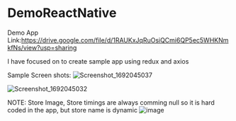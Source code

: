 # DemoReactNative
 Demo App Link:https://drive.google.com/file/d/1RAUKxJqRuOsiQCmi6QP5ec5WHKNmkfNs/view?usp=sharing

I have focused on to create sample app using redux and axios

 Sample Screen shots:
 ![Screenshot_1692045037](https://github.com/rsv355/demoReactNative/assets/10113994/ac55f9d4-9263-4ea9-aa9d-cc639ca08244)

 ![Screenshot_1692045032](https://github.com/rsv355/demoReactNative/assets/10113994/fe59fa71-8b6b-4c95-9a7c-1d299d088fe0)

NOTE: 
Store Image, Store timings are always comming null so it is hard coded in the app, but store name is dynamic
![image](https://github.com/rsv355/demoReactNative/assets/10113994/f95810e0-6319-46ae-acef-c59019639318)


